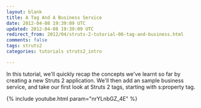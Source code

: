 ```yaml
---           
layout: blank
title: A Tag And A Business Service
date: 2012-04-08 19:39:09 UTC
updated: 2012-04-08 19:39:09 UTC
redirect_from: 2012/04/struts-2-tutorial-06-tag-and-business.html
comments: false
tags: struts2
categories: tutorials struts2_intro

---
```


In this tutorial, we'll quickly recap the concepts we've learnt so far by creating a new Struts 2 application. We'll then add an sample business service, and take our first look at Struts 2 tags, starting with s:property tag.

{% include youtube.html param="nrYLnbGZ_4E" %}
